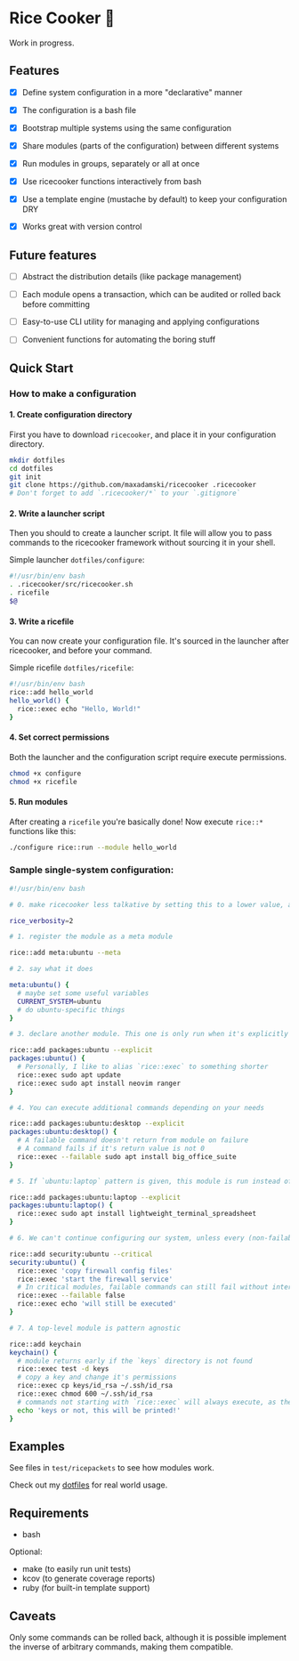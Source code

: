 # Rice Cooker 🍚

Work in progress.



## Features

- [x] Define system configuration in a more "declarative" manner
- [x] The configuration is a bash file
- [x] Bootstrap multiple systems using the same configuration
- [x] Share modules (parts of the configuration) between different systems
- [x] Run modules in groups, separately or all at once
- [x] Use ricecooker functions interactively from bash
- [x] Use a template engine (mustache by default) to keep your configuration DRY
- [x] Works great with version control



## Future features

- [ ] Abstract the distribution details (like package management)
- [ ] Each module opens a transaction, which can be audited or rolled back before committing
- [ ] Easy-to-use CLI utility for managing and applying configurations
- [ ] Convenient functions for automating the boring stuff



## Quick Start

### How to make a configuration

#### 1. Create configuration directory

First you have to download `ricecooker`, and place it in your configuration directory.

```sh
mkdir dotfiles
cd dotfiles
git init
git clone https://github.com/maxadamski/ricecooker .ricecooker
# Don't forget to add `.ricecooker/*` to your `.gitignore`
```


#### 2. Write a launcher script

Then you should to create a launcher script. It file will allow you to pass commands to the ricecooker framework without sourcing it in your shell.

Simple launcher `dotfiles/configure`:
```sh
#!/usr/bin/env bash
. .ricecooker/src/ricecooker.sh
. ricefile
$@
```


#### 3. Write a ricefile

You can now create your configuration file. It's sourced in the launcher after ricecooker, and before your command.

Simple ricefile `dotfiles/ricefile`:
```sh
#!/usr/bin/env bash
rice::add hello_world
hello_world() {
  rice::exec echo "Hello, World!"
}
```


#### 4. Set correct permissions

Both the launcher and the configuration script require execute permissions.

```sh
chmod +x configure
chmod +x ricefile
```


#### 5. Run modules

After creating a `ricefile` you're basically done! Now execute `rice::*` functions like this:

```sh
./configure rice::run --module hello_world
```



### Sample single-system configuration:

```sh
#!/usr/bin/env bash

# 0. make ricecooker less talkative by setting this to a lower value, also set other global variables here

rice_verbosity=2

# 1. register the module as a meta module

rice::add meta:ubuntu --meta

# 2. say what it does

meta:ubuntu() {
  # maybe set some useful variables
  CURRENT_SYSTEM=ubuntu
  # do ubuntu-specific things
}

# 3. declare another module. This one is only run when it's explicitly told to!

rice::add packages:ubuntu --explicit
packages:ubuntu() {
  # Personally, I like to alias `rice::exec` to something shorter
  rice::exec sudo apt update
  rice::exec sudo apt install neovim ranger
}

# 4. You can execute additional commands depending on your needs

rice::add packages:ubuntu:desktop --explicit
packages:ubuntu:desktop() {
  # A failable command doesn't return from module on failure
  # A command fails if it's return value is not 0
  rice::exec --failable sudo apt install big_office_suite
}

# 5. If `ubuntu:laptop` pattern is given, this module is run instead of `packages:ubuntu:desktop`

rice::add packages:ubuntu:laptop --explicit
packages:ubuntu:laptop() {
  rice::exec sudo apt install lightweight_terminal_spreadsheet
}

# 6. We can't continue configuring our system, unless every (non-failable) command in this module succeeds

rice::add security:ubuntu --critical
security:ubuntu() {
  rice::exec 'copy firewall config files'
  rice::exec 'start the firewall service'
  # In critical modules, failable commands can still fail without interrupting execution
  rice::exec --failable false
  rice::exec echo 'will still be executed'
}

# 7. A top-level module is pattern agnostic

rice::add keychain
keychain() {
  # module returns early if the `keys` directory is not found
  rice::exec test -d keys
  # copy a key and change it's permissions
  rice::exec cp keys/id_rsa ~/.ssh/id_rsa
  rice::exec chmod 600 ~/.ssh/id_rsa
  # commands not starting with `rice::exec` will always execute, as they're not controlled by ricecooker
  echo 'keys or not, this will be printed!'
}
```


## Examples

See files in `test/ricepackets` to see how modules work.

Check out my [dotfiles](https://github.com/maxadamski/dotfiles) for real world usage.


## Requirements

- bash

Optional:
- make (to easily run unit tests)
- kcov (to generate coverage reports)
- ruby (for built-in template support)


## Caveats

Only some commands can be rolled back, although it is possible implement the inverse of arbitrary commands, making them compatible.

